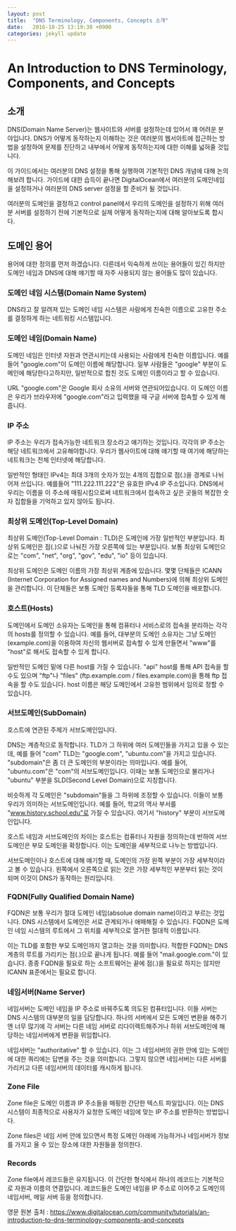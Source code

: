 ```yaml
---
layout: post
title:  "DNS Terminology, Components, Concepts 소개"
date:   2016-10-25 13:19:30 +0900
categories: jekyll update
---
```


# An Introduction to DNS Terminology, Components, and Concepts

## 소개

DNS(Domain Name Server)는 웹사이트와 서버를 설정하는데 있어서 꽤 어려운 분야입니다. DNS가 어떻게 동작하는지 이해하는 것은 여러분의 웹서아트에 접근하는 방법을 설정하여 문제를 진단하고 내부에서 어떻게 동작하는지에 대한 이해를 넓혀줄 것입니다.

이 가이드에서는 여러분의 DNS 설정을 통해 실행하여 기본적인 DNS 개념에 대해 논의해보려 합니다. 가이드에 대한 습득이 끝나면 DigitalOcean에서 여러분의 도메인네임을 설정하거나 여러분의 DNS server 설정을 할 준비가 될 것입니다.

여러분의 도메인을 결정하고 control panel에서 우리의 도메인을 설정하기 위해 여러분 서버를 설정하기 전에 기본적으로 실제 어떻게 동작하는지에 대해 알아보도록 합시다.

## 도메인 용어

용어에 대한 정의를 먼저 하겠습니다. 다른데서 익숙하게 쓰이는 용어들이 있긴 하지만 도메인 네임과 DNS에 대해 얘기할 때 자주 사용되지 않는 용어들도 많이 있습니다.

### 도메인 네임 시스템(Domain Name System)

DNS라고 잘 알려져 있는 도메인 네임 시스템은 사람에게 친숙한 이름으로 고유한 주소를 결정하게 하는 네트워킹 시스템입니다.

### 도메인 네임(Domain Name)

도메인 네임은 인터넷 자원과 연관시키는데 사용되는 사람에게 친숙한 이름입니다. 예를 들어 "google.com"이 도메인 이름에 해당합니다. 일부 사람들은 "google" 부분이 도메인에 해당한다고하지만, 일반적으로 합친 것도 도메인 이름이라고 할 수 있습니다.

URL "google.com"은 Google 회사 소유의 서버와 연관되어있습니다. 이 도메인 이름은 우리가 브라우저에 "google.com"라고 입력했을 때 구글 서버에 접속할 수 있게 해줍니다.

### IP 주소

IP 주소는 우리가 접속가능한 네트워크 장소라고 얘기하는 것입니다. 각각의 IP 주소는 해당 네트워크에서 고유해야합니다. 우리가 웹사이트에 대해 얘기할 때 여기에 해당하는 네트워크는 전체 인터넷에 해당합니다.

일반적인 형태인 IPv4는 최대 3개의 숫자가 있는 4개의 집합으로 점(.)을 경계로 나뉘어져 쓰입니다. 예를들어 "111.222.111.222"은 유효한 IPv4 IP 주소입니다. DNS에서 우리는 이름을 이 주소에 매핑시킴으로써 네트워크에서 접속하고 싶은 곳들의 복잡한 숫자 집합들을 기억하고 있지 않아도 됩니다.

### 최상위 도메인(Top-Level Domain)

최상위 도메인(Top-Level Domain : TLD)은 도메인에 가장 일반적인 부분입니다. 최상위 도메인은 점(.)으로 나눠진 가장 오른쪽에 있는 부분입니다. 보통 최상위 도메인으로는 "com", "net", "org", "gov", "edu", "io" 등이 있습니다.

최상위 도메인은 도메인 이름의 가장 최상위 계층에 있습니다. 몇몇 단체들은 ICANN (Internet Corporation for Assigned names and Numbers)에 의해 최상위 도메인을 관리합니다. 이 단체들은 보통 도메인 등록자들을 통해 TLD 도메인을 배포합니다.

### 호스트(Hosts)

도메인에서 도메인 소유자는 도메인을 통해 컴퓨터나 서비스로의 접속을 분리하는 각각의 hosts를 정의할 수 있습니다. 예를 들어, 대부분의 도메인 소유자는 그냥 도메인(example.com)을 이용하여 자신의 웹서버로 접속할 수 있게 만들면서 "www"를 "host"로 해서도 접속할 수 있게 합니다.

일반적인 도메인 밑에 다른 host를 가질 수 있습니다. "api" host를 통해 API 접속을 할 수도 있으며 "ftp"나 "files" (ftp.example.com / files.example.com)을 통해 ftp 접속을 할 수도 있습니다. host 이름은 해당 도메인에서 고유한 범위에서 임의로 정할 수 있습니다.

### 서브도메인(SubDomain)

호스트에 연관된 주제가 서브도메인입니다.

DNS는 계층적으로 동작합니다. TLD가 그 하위에 여러 도메인들을 가지고 있을 수 있는데, 예를 들어 "com" TLD는 "google.com", "ubuntu.com"을 가지고 있습니다. "subdomain"은 좀 더 큰 도메인의 부분이라는 의마입니다. 예를 들어, "ubuntu.com"은 "com"의 서브도메인입니다. 이때는 보통 도메인으로 불리거나 "ubuntu" 부분을 SLD(Second Level Domain)으로 지칭합니다.

비슷하게 각 도메인은 "subdomain"들을 그 하위에 조정할 수 있습니다. 이들이 보통 우리가 의미하는 서브도메인입니다. 예를 들어, 학교의 역사 부서를 "www.history.school.edu"로 가질 수 있습니다. 여기서 "history" 부분이 서브도메인입니다.

호스트 네임과 서브도메인의 차이는 호스트는 컴퓨터나 자원을 정의하는데 반하여 서브도메인은 부모 도메인을 확장합니다. 이는 도메인을 세부적으로 나누는 방법입니다.

서브도메인이나 호스트에 대해 얘기할 때, 도메인의 가장 왼쪽 부분이 가장 세부적이라고 볼 수 있습니다. 왼쪽에서 오른쪽으로 읽는 것은 가장 세부적인 부분부터 읽는 것이 되며 이것이 DNS가 동작하는 원리입니다. 

### FQDN(Fully Qualified Domain Name)

FQDN은 보통 우리가 절대 도메인 네임(absolue domain name)이라고 부르는 것입니다. DNS 시스템에서 도메인은 서로 관계되거나 애매해질 수 있습니다. FQDN은 도메인 네임 시스템의 루트에서 그 위치를 세부적으로 열거한 절대적 이름입니다.

이는 TLD를 포함한 부모 도메인까지 열고하는 것을 의미합니다. 적합한 FQDN는 DNS 계층의 루트를 가리키는 점(.)으로 끝나게 됩니다. 예를 들어 "mail.google.com."이 있습니다. 종종 FQDN을 필요로 하는 소프트웨어는 끝에 점(.)을 필요로 하지는 않지만 ICANN 표준에서는 필요로 합니다.

### 네임서버(Name Server)

네임서버는 도메인 네임을 IP 주소로 바꿔주도록 의도된 컴퓨터입니다. 이들 서버는 DNS 시스템의 대부분의 일을 담당합니다. 하나의 서버에서 모든 도메인 변환을 해주기엔 너무 많기에 각 서버는 다른 네임 서버로 리다이렉트해주거나 하위 서브도메인에 해당하는 네임서버에게 변환을 위임합니다.

네임서버는 "authoritative" 할 수 있습니다. 이는 그 네임서버의 권한 안에 있는 도메인에 대한 쿼리에는 답변을 주는 것을 의미합니다. 그렇지 않으면 네임서버는 다른 서버를 가리키고 다른 네임서버의 데이터를 캐시하게 됩니다.

### Zone File

Zone file은 도메인 이름과 IP 주소들을 매핑한 간단한 텍스트 파일입니다. 이는 DNS 시스템이 최종적으로 사용자가 요청한 도메인 네임에 맞는 IP 주소를 반환하는 방법입니다.

Zone files은 네임 서버 안에 있으면서 특정 도메인 아래에 가능하거나 네임서버가 정보를 가지고 올 수 있는 장소에 대한 자원들을 정의한다. 

### Records

Zone file에서 레코드들은 유지됩니다. 이 간단한 형식에서 하나의 레코드는 기본적으로 자원과 이름의 연결입니다. 레코드들은 도메인 네임을 IP 주소로 이어주고 도메인의 네임서버, 메일 서버 등을 정의합니다.




영문 원본 출처 : https://www.digitalocean.com/community/tutorials/an-introduction-to-dns-terminology-components-and-concepts







[jekyll-docs]: http://jekyllrb.com/docs/home
[jekyll-gh]:   https://github.com/jekyll/jekyll
[jekyll-talk]: https://talk.jekyllrb.com/
